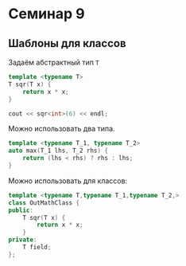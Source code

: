 # Семинар 9

## Шаблоны для классов

Задаём абстрактный тип `T`

```c++
template <typename T>
T sqr(T x) {
    return x * x;
}

cout << sqr<int>(6) << endl;
```

Можно использовать два типа.

```c++
template <typename T_1, typename T_2>
auto max(T_1 lhs, T_2 rhs) {
    return (lhs < rhs) ? rhs : lhs;
}
```

Можно использовать для классов:

```c++
template <typename T,typename T_1,typename T_2,>
class OutMathClass {
public:
    T sqr(T x) {
        return x * x;
    }
private:
    T field;
};
```
